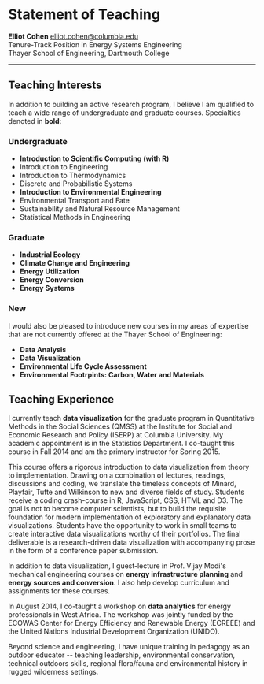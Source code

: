 # Statement of Teaching
**Elliot Cohen** <elliot.cohen@columbia.edu>  
Tenure-Track Position in Energy Systems Engineering    
Thayer School of Engineering, Dartmouth College  
**************************************************

## Teaching Interests
In addition to building an active research program, I believe I am qualified to teach a wide range of undergraduate and graduate courses. Specialties denoted in **bold**:

### Undergraduate

*  **Introduction to Scientific Computing (with R)**
*  Introduction to Engineering
*  Introduction to Thermodynamics
*  Discrete and Probabilistic Systems
*  **Introduction to Environmental Engineering**
*  Environmental Transport and Fate
*  Sustainability and Natural Resource Management
*  Statistical Methods in Engineering

### Graduate

* **Industrial Ecology**
* **Climate Change and Engineering**
* **Energy Utilization**
* **Energy Conversion**
* **Energy Systems**

### New
I would also be pleased to introduce new courses in my areas of expertise that are not currently offered at the Thayer School of Engineering:

* **Data Analysis**
* **Data Visualization**
* **Environmental Life Cycle Assessment**
* **Environmental Footrpints: Carbon, Water and Materials**

## Teaching Experience 
I currently teach **data visualization** for the graduate program in Quantitative Methods in the Social Sciences (QMSS) at the Institute for Social and Economic Research and Policy (ISERP) at Columbia University. My academic appointment is in the Statistics Department. I co-taught this course in Fall 2014 and am the primary instructor for Spring 2015.

This course offers a rigorous introduction to data visualization from theory to implementation. Drawing on a combination of lectures, readings, discussions and coding, we translate the timeless concepts of Minard, Playfair, Tufte and Wilkinson to new and diverse fields of study. Students receive a coding crash-course in R, JavaScript, CSS, HTML and D3. The goal is not to become computer scientists, but to build the requisite foundation for modern implementation of exploratory and explanatory data visualizations. Students have the opportunity to work in small teams to create interactive data visualizations worthy of their portfolios. The final deliverable is a research-driven data visualization with accompanying prose in the form of a conference paper submission.

In addition to data visualization, I guest-lecture in Prof. Vijay Modi's mechanical engineering courses on **energy infrastructure planning** and **energy sources and conversion**. I also help develop curriculum and assignments for these courses.

In August 2014, I co-taught a workshop on **data analytics** for energy professionals in West Africa. The workshop was jointly funded by the ECOWAS Center for Energy Efficiency and Renewable Energy (ECREEE) and the United Nations Industrial Development Organization (UNIDO).

Beyond science and engineering, I have unique training in pedagogy as an outdoor educator -- teaching leadership, environmental conservation, technical outdoors skills, regional flora/fauna and environmental history in rugged wilderness settings.